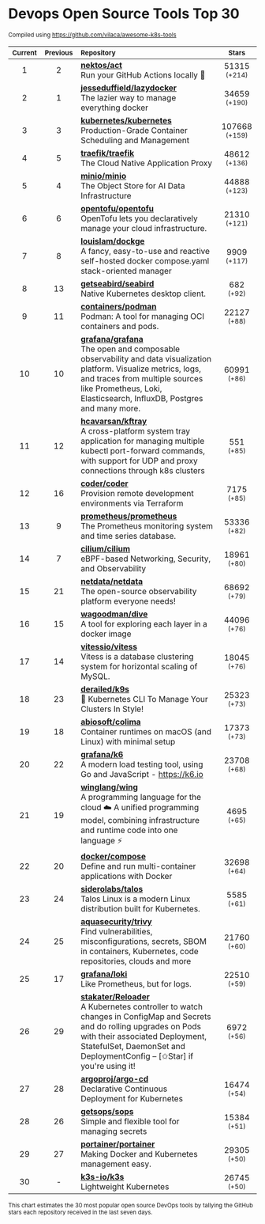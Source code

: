 # Devops Open Source Tools Top 30
<sup>Compiled using https://github.com/vilaca/awesome-k8s-tools</sup>
<div align="center">

|<sub>Current</sub>|<sub>Previous</sub>|<sub>Repository</sub>|<sub>Stars</sub>|
|:---:|:---:|:---|:---:|
|1|2|[**nektos/act**](https://github.com/nektos/act)<br/>Run your GitHub Actions locally 🚀|51315 <sup>(+214)</sup>|
|2|1|[**jesseduffield/lazydocker**](https://github.com/jesseduffield/lazydocker)<br/>The lazier way to manage everything docker|34659 <sup>(+190)</sup>|
|3|3|[**kubernetes/kubernetes**](https://github.com/kubernetes/kubernetes)<br/>Production-Grade Container Scheduling and Management|107668 <sup>(+159)</sup>|
|4|5|[**traefik/traefik**](https://github.com/traefik/traefik)<br/>The Cloud Native Application Proxy|48612 <sup>(+136)</sup>|
|5|4|[**minio/minio**](https://github.com/minio/minio)<br/>The Object Store for AI Data Infrastructure|44888 <sup>(+123)</sup>|
|6|6|[**opentofu/opentofu**](https://github.com/opentofu/opentofu)<br/>OpenTofu lets you declaratively manage your cloud infrastructure.|21310 <sup>(+121)</sup>|
|7|8|[**louislam/dockge**](https://github.com/louislam/dockge)<br/>A fancy, easy-to-use and reactive self-hosted docker compose.yaml stack-oriented manager|9909 <sup>(+117)</sup>|
|8|13|[**getseabird/seabird**](https://github.com/getseabird/seabird)<br/>Native Kubernetes desktop client.|682 <sup>(+92)</sup>|
|9|11|[**containers/podman**](https://github.com/containers/podman)<br/>Podman: A tool for managing OCI containers and pods.|22127 <sup>(+88)</sup>|
|10|10|[**grafana/grafana**](https://github.com/grafana/grafana)<br/>The open and composable observability and data visualization platform. Visualize metrics, logs, and traces from multiple sources like Prometheus, Loki, Elasticsearch, InfluxDB, Postgres and many more. |60991 <sup>(+86)</sup>|
|11|12|[**hcavarsan/kftray**](https://github.com/hcavarsan/kftray)<br/>A cross-platform system tray application for managing multiple kubectl port-forward commands, with support for UDP and proxy connections through k8s clusters|551 <sup>(+85)</sup>|
|12|16|[**coder/coder**](https://github.com/coder/coder)<br/>Provision remote development environments via Terraform|7175 <sup>(+85)</sup>|
|13|9|[**prometheus/prometheus**](https://github.com/prometheus/prometheus)<br/>The Prometheus monitoring system and time series database.|53336 <sup>(+82)</sup>|
|14|7|[**cilium/cilium**](https://github.com/cilium/cilium)<br/>eBPF-based Networking, Security, and Observability|18961 <sup>(+80)</sup>|
|15|21|[**netdata/netdata**](https://github.com/netdata/netdata)<br/>The open-source observability platform everyone needs!|68692 <sup>(+79)</sup>|
|16|15|[**wagoodman/dive**](https://github.com/wagoodman/dive)<br/>A tool for exploring each layer in a docker image|44096 <sup>(+76)</sup>|
|17|14|[**vitessio/vitess**](https://github.com/vitessio/vitess)<br/>Vitess is a database clustering system for horizontal scaling of MySQL.|18045 <sup>(+76)</sup>|
|18|23|[**derailed/k9s**](https://github.com/derailed/k9s)<br/>🐶 Kubernetes CLI To Manage Your Clusters In Style!|25323 <sup>(+73)</sup>|
|19|18|[**abiosoft/colima**](https://github.com/abiosoft/colima)<br/>Container runtimes on macOS (and Linux) with minimal setup|17373 <sup>(+73)</sup>|
|20|22|[**grafana/k6**](https://github.com/grafana/k6)<br/>A modern load testing tool, using Go and JavaScript - https://k6.io|23708 <sup>(+68)</sup>|
|21|19|[**winglang/wing**](https://github.com/winglang/wing)<br/>A programming language for the cloud ☁️ A unified programming model, combining infrastructure and runtime code into one language ⚡|4695 <sup>(+65)</sup>|
|22|20|[**docker/compose**](https://github.com/docker/compose)<br/>Define and run multi-container applications with Docker|32698 <sup>(+64)</sup>|
|23|24|[**siderolabs/talos**](https://github.com/siderolabs/talos)<br/>Talos Linux is a modern Linux distribution built for Kubernetes.|5585 <sup>(+61)</sup>|
|24|25|[**aquasecurity/trivy**](https://github.com/aquasecurity/trivy)<br/>Find vulnerabilities, misconfigurations, secrets, SBOM in containers, Kubernetes, code repositories, clouds and more|21760 <sup>(+60)</sup>|
|25|17|[**grafana/loki**](https://github.com/grafana/loki)<br/>Like Prometheus, but for logs.|22510 <sup>(+59)</sup>|
|26|29|[**stakater/Reloader**](https://github.com/stakater/Reloader)<br/>A Kubernetes controller to watch changes in ConfigMap and Secrets and do rolling upgrades on Pods with their associated Deployment, StatefulSet, DaemonSet and DeploymentConfig – [✩Star] if you're using it!|6972 <sup>(+56)</sup>|
|27|28|[**argoproj/argo-cd**](https://github.com/argoproj/argo-cd)<br/>Declarative Continuous Deployment for Kubernetes|16474 <sup>(+54)</sup>|
|28|26|[**getsops/sops**](https://github.com/getsops/sops)<br/>Simple and flexible tool for managing secrets|15384 <sup>(+51)</sup>|
|29|27|[**portainer/portainer**](https://github.com/portainer/portainer)<br/>Making Docker and Kubernetes management easy.|29305 <sup>(+50)</sup>|
|30|-|[**k3s-io/k3s**](https://github.com/k3s-io/k3s)<br/>Lightweight Kubernetes|26745 <sup>(+50)</sup>|


</div>

<sub>This chart estimates the 30 most popular open source DevOps tools by tallying the GitHub stars each repository received in the last seven days.</sub>
